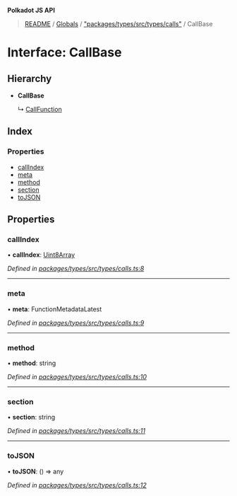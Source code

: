 **Polkadot JS API**

> [README](../README.md) / [Globals](../globals.md) / ["packages/types/src/types/calls"](../modules/_packages_types_src_types_calls_.md) / CallBase

# Interface: CallBase

## Hierarchy

* **CallBase**

  ↳ [CallFunction](_packages_types_src_types_calls_.callfunction.md)

## Index

### Properties

* [callIndex](_packages_types_src_types_calls_.callbase.md#callindex)
* [meta](_packages_types_src_types_calls_.callbase.md#meta)
* [method](_packages_types_src_types_calls_.callbase.md#method)
* [section](_packages_types_src_types_calls_.callbase.md#section)
* [toJSON](_packages_types_src_types_calls_.callbase.md#tojson)

## Properties

### callIndex

•  **callIndex**: [Uint8Array](../classes/_packages_types_src_codec_raw_.raw.md#uint8array)

*Defined in [packages/types/src/types/calls.ts:8](https://github.com/polkadot-js/api/blob/7af915185/packages/types/src/types/calls.ts#L8)*

___

### meta

•  **meta**: FunctionMetadataLatest

*Defined in [packages/types/src/types/calls.ts:9](https://github.com/polkadot-js/api/blob/7af915185/packages/types/src/types/calls.ts#L9)*

___

### method

•  **method**: string

*Defined in [packages/types/src/types/calls.ts:10](https://github.com/polkadot-js/api/blob/7af915185/packages/types/src/types/calls.ts#L10)*

___

### section

•  **section**: string

*Defined in [packages/types/src/types/calls.ts:11](https://github.com/polkadot-js/api/blob/7af915185/packages/types/src/types/calls.ts#L11)*

___

### toJSON

•  **toJSON**: () => any

*Defined in [packages/types/src/types/calls.ts:12](https://github.com/polkadot-js/api/blob/7af915185/packages/types/src/types/calls.ts#L12)*

